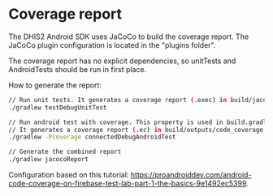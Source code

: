 # Coverage report

The DHIS2 Android SDK uses JaCoCo to build the coverage report. The JaCoCo plugin configuration is located in the "plugins folder".

The coverage report has no explicit dependencies, so unitTests and AndroidTests should be run in first place.

How to generate the report:

```bash
// Run unit tests. It generates a coverage report (.exec) in build/jacoco.
./gradlew testDebugUnitTest

// Run android test with coverage. This property is used in build.gradle.kts to activate the coverage report.
// It generates a coverage report (.ec) in build/outputs/code_coverage.
./gradlew -Pcoverage connectedDebugAndroidTest

// Generate the combined report
./gradlew jacocoReport
```

Configuration based on this tutorial: https://proandroiddev.com/android-code-coverage-on-firebase-test-lab-part-1-the-basics-9e1492ec5399.
